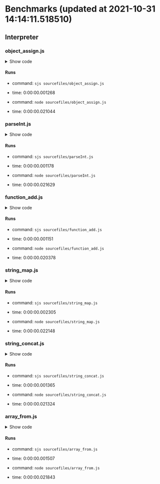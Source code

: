 # Benchmarks (updated at 2021-10-31 14:14:11.518510)

## Interpreter




    
### object_assign.js
<details>
<summary>Show code</summary>


``` javascript
const person = {
  name: "john",
  age: 33
};

console.log(person.age);
person.age = 1;
console.log(person.age);

```


</details>


#### Runs

* command: `sjs sourcefiles/object_assign.js`
* time: 0:00:00.001268

* command: `node sourcefiles/object_assign.js`
* time: 0:00:00.021044



    
### parseInt.js
<details>
<summary>Show code</summary>


``` javascript
const value = "1337";

const intvalue = parseInt(value, 10);

console.log(intvalue);

```


</details>


#### Runs

* command: `sjs sourcefiles/parseInt.js`
* time: 0:00:00.001178

* command: `node sourcefiles/parseInt.js`
* time: 0:00:00.021629



    
### function_add.js
<details>
<summary>Show code</summary>


``` javascript
function add(x, y) {
  return (x + y) / 2;
}

const r = add(20, 33);

console.log(r);

```


</details>


#### Runs

* command: `sjs sourcefiles/function_add.js`
* time: 0:00:00.001151

* command: `node sourcefiles/function_add.js`
* time: 0:00:00.020378



    
### string_map.js
<details>
<summary>Show code</summary>


``` javascript
const name = "here is a string with some words";

const namearr = Array.from(name);
const mapped = namearr.map((g) => 1);
console.log(mapped);

```


</details>


#### Runs

* command: `sjs sourcefiles/string_map.js`
* time: 0:00:00.002305

* command: `node sourcefiles/string_map.js`
* time: 0:00:00.022148



    
### string_concat.js
<details>
<summary>Show code</summary>


``` javascript
const firstname = "john";
const lastname = "doe";

const fullname = firstname + " " + lastname;

console.log(fullname);

```


</details>


#### Runs

* command: `sjs sourcefiles/string_concat.js`
* time: 0:00:00.001365

* command: `node sourcefiles/string_concat.js`
* time: 0:00:00.021324



    
### array_from.js
<details>
<summary>Show code</summary>


``` javascript
const mystring = "hello world";
console.log(Array.from(mystring));

```


</details>


#### Runs

* command: `sjs sourcefiles/array_from.js`
* time: 0:00:00.001507

* command: `node sourcefiles/array_from.js`
* time: 0:00:00.021843



